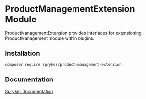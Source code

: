 # ProductManagementExtension Module

ProductManagementExtension provides interfaces for extensioning ProductManagement module within plugins.

## Installation

```
composer require spryker/product-management-extension
```

## Documentation

[Spryker Documentation](https://academy.spryker.com/developing_with_spryker/module_guide/modules.html)
